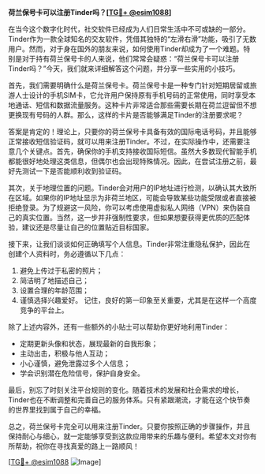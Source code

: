 **荷兰保号卡可以注册Tinder吗？[[TG💪+ @esim1088](https://t.me/s/esim1088)]**

在当今这个数字化时代，社交软件已经成为人们日常生活中不可或缺的一部分。Tinder作为一款全球知名的交友软件，凭借其独特的“左滑右滑”功能，吸引了无数用户。然而，对于身在国外的朋友来说，如何使用Tinder却成为了一个难题。特别是对于持有荷兰保号卡的人来说，他们常常会疑惑：“荷兰保号卡可以注册Tinder吗？”今天，我们就来详细解答这个问题，并分享一些实用的小技巧。

首先，我们需要明确什么是荷兰保号卡。荷兰保号卡是一种专门针对短期居留或旅游人士设计的手机SIM卡，它允许用户保持原有手机号码的正常使用，同时享受本地通话、短信和数据流量服务。这种卡片非常适合那些需要长期在荷兰逗留但不想更换现有号码的人群。那么，这样的卡片是否能够满足Tinder的注册要求呢？

答案是肯定的！理论上，只要你的荷兰保号卡具备有效的国际电话号码，并且能够正常接收短信验证码，就可以用来注册Tinder。不过，在实际操作中，还需要注意几个关键点。首先，确保你的手机支持接收国际短信。虽然大多数现代智能手机都能很好地处理这类信息，但偶尔也会出现特殊情况。因此，在尝试注册之前，最好先测试一下是否能顺利收到验证码。

其次，关于地理位置的问题。Tinder会对用户的IP地址进行检测，以确认其大致所在区域。如果你的IP地址显示为非荷兰地区，可能会导致某些功能受限或者直接被拒绝登录。为了规避这一风险，你可以考虑使用虚拟私人网络（VPN）来伪装自己的真实位置。当然，这一步并非强制性要求，但如果想要获得更优质的匹配体验，建议还是尽量让自己的位置贴近目标国家。

接下来，让我们谈谈如何正确填写个人信息。Tinder非常注重隐私保护，因此在创建个人资料时，务必遵循以下几点：
1. 避免上传过于私密的照片；
2. 简洁明了地描述自己；
3. 设置合理的年龄范围；
4. 谨慎选择兴趣爱好。
记住，良好的第一印象至关重要，尤其是在这样一个高度竞争的平台上。

除了上述内容外，还有一些额外的小贴士可以帮助你更好地利用Tinder：
- 定期更新头像和状态，展现最新的自我形象；
- 主动出击，积极与他人互动；
- 小心谨慎，避免泄露过多个人信息；
- 学会识别潜在危险信号，保护自身安全。

最后，别忘了时刻关注平台规则的变化。随着技术的发展和社会需求的增长，Tinder也在不断调整和完善自己的服务体系。只有紧跟潮流，才能在这个快节奏的世界里找到属于自己的幸福。

总之，荷兰保号卡完全可以用来注册Tinder。只要你按照正确的步骤操作，并且保持耐心与细心，就一定能够享受到这款应用带来的乐趣与便利。希望本文对你有所帮助，祝你在寻找真爱的路上一路顺风！

[[TG💪+ @esim1088](https://t.me/s/esim1088) ![Image](https://i.postimg.cc/4NQfJmqS/Snipaste-2025-05-13-00-14-12.png)]